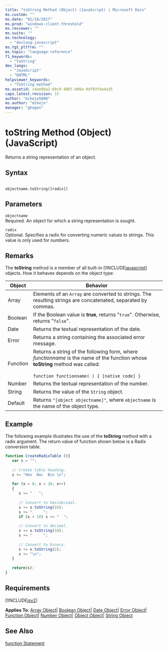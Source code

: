 ```yaml
---
title: "toString Method (Object) (JavaScript) | Microsoft Docs"
ms.custom: ""
ms.date: "01/18/2017"
ms.prod: "windows-client-threshold"
ms.reviewer: ""
ms.suite: ""
ms.technology: 
  - "devlang-javascript"
ms.tgt_pltfrm: ""
ms.topic: "language-reference"
f1_keywords: 
  - "toString"
dev_langs: 
  - "JavaScript"
  - "DHTML"
helpviewer_keywords: 
  - "ToString method"
ms.assetid: c4ae9da2-60c9-486f-b00a-9df03fda4a35
caps.latest.revision: 15
author: "mikejo5000"
ms.author: "mikejo"
manager: "ghogen"
---
```

# toString Method (Object) (JavaScript)
Returns a string representation of an object.  
  
## Syntax  
  
```  
  
objectname.toString([radix])  
```  
  
## Parameters  
 `objectname`  
 Required. An object for which a string representation is sought.  
  
 `radix`  
 Optional. Specifies a radix for converting numeric values to strings. This value is only used for numbers.  
  
## Remarks  
 The **toString** method is a member of all built-in [!INCLUDE[javascript](../../javascript/includes/javascript-md.md)] objects. How it behaves depends on the object type:  
  
|Object|Behavior|  
|------------|--------------|  
|Array|Elements of an `Array` are converted to strings. The resulting strings are concatenated, separated by commas.|  
|Boolean|If the Boolean value is **true**, returns "`true`". Otherwise, returns "`false`".|  
|Date|Returns the textual representation of the date.|  
|Error|Returns a string containing the associated error message.|  
|Function|Returns a string of the following form, where *functionname* is the name of the function whose **toString** method was called:<br /><br /> `function functionname( ) { [native code] }`|  
|Number|Returns the textual representation of the number.|  
|String|Returns the value of the `String` object.|  
|Default|Returns `"[object objectname]"`, where `objectname` is the name of the object type.|  
  
## Example  
 The following example illustrates the use of the **toString** method with a radix argument. The return value of function shown below is a Radix conversion table.  
  
```javascript  
function CreateRadixTable (){  
   var s = "";  
  
   // Create table heading.  
   s += "Hex  Dec  Bin \n";  
  
   for (x = 0; x < 16; x++)  
   {  
      s += "   ";  
  
      // Convert to hexidecimal.  
      s += x.toString(16);  
      s += "     ";  
      if (x < 10) s += "  ";  
  
      // Convert to decimal.  
      s += x.toString(10);  
      s += "     ";  
  
      // Convert to binary.  
      s += x.toString(2);  
      s += "\n";  
   }  
  
   return(s);  
}  
```  
  
## Requirements  
 [!INCLUDE[jsv2](../../javascript/reference/includes/jsv2-md.md)]  
  
 **Applies To**: [Array Object](../../javascript/reference/array-object-javascript.md)&#124; [Boolean Object](../../javascript/reference/boolean-object-javascript.md)&#124; [Date Object](../../javascript/reference/date-object-javascript.md)&#124; [Error Object](../../javascript/reference/error-object-javascript.md)&#124; [Function Object](../../javascript/reference/function-object-javascript.md)&#124; [Number Object](../../javascript/reference/number-object-javascript.md)&#124; [Object Object](../../javascript/reference/object-object-javascript.md)&#124; [String Object](../../javascript/reference/string-object-javascript.md)  
  
## See Also  
 [function Statement](../../javascript/reference/function-statement-javascript.md)